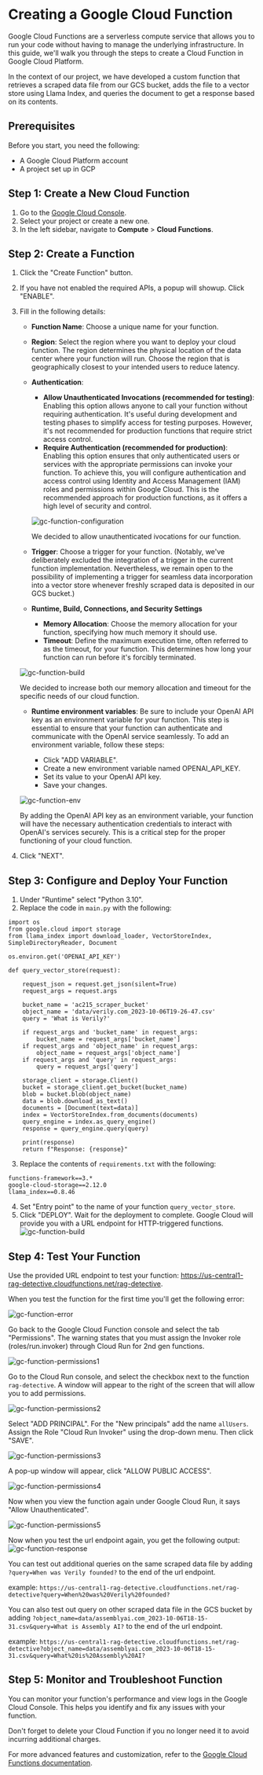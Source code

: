 # Creating a Google Cloud Function

Google Cloud Functions are a serverless compute service that allows you to run your code without having to manage the underlying infrastructure. In this guide, we'll walk you through the steps to create a Cloud Function in Google Cloud Platform.

In the context of our project, we have developed a custom function that retrieves a scraped data file from our GCS bucket, adds the file to a vector store using Llama Index, and queries the document to get a response based on its contents.

## Prerequisites

Before you start, you need the following:
- A Google Cloud Platform account
- A project set up in GCP

## Step 1: Create a New Cloud Function

1. Go to the [Google Cloud Console](https://console.cloud.google.com/).
2. Select your project or create a new one.
3. In the left sidebar, navigate to **Compute** > **Cloud Functions**.

## Step 2: Create a Function

1. Click the "Create Function" button.
2. If you have not enabled the required APIs, a popup will showup. Click "ENABLE".
3. Fill in the following details:
   - **Function Name**: Choose a unique name for your function.
   - **Region**: Select the region where you want to deploy your cloud function. The region determines the physical location of the data center where your function will run. Choose the region that is geographically closest to your intended users to reduce latency.
   - **Authentication**: 
      - **Allow Unauthenticated Invocations (recommended for testing)**: Enabling this option allows anyone to call your function without requiring authentication. It's useful during development and testing phases to simplify access for testing purposes. However, it's not recommended for production functions that require strict access control.
      - **Require Authentication (recommended for production)**: Enabling this option ensures that only authenticated users or services with the appropriate permissions can invoke your function. To achieve this, you will configure authentication and access control using Identity and Access Management (IAM) roles and permissions within Google Cloud. This is the recommended approach for production functions, as it offers a high level of security and control.

      ![gc-function-configuration](../img/gc-function-configuration.png)

      We decided to allow unauthenticated ivocations for our function.

   - **Trigger**: Choose a trigger for your function. (Notably, we've deliberately excluded the integration of a trigger in the current function implementation. Nevertheless, we remain open to the possibility of implementing a trigger for seamless data incorporation into a vector store whenever freshly scraped data is deposited in our GCS bucket.)
   - **Runtime, Build, Connections, and Security Settings**
      - **Memory Allocation**: Choose the memory allocation for your function, specifying how much memory it should use.
      - **Timeout**: Define the maximum execution time, often referred to as the timeout, for your function. This determines how long your function can run before it's forcibly terminated.

   ![gc-function-build](../img/gc-function-build.png)

    We decided to increase both our memory allocation and timeout for the specific needs of our cloud function.

   - **Runtime environment variables**: Be sure to include your OpenAI API key as an environment variable for your function. This step is essential to ensure that your function can authenticate and communicate with the OpenAI service seamlessly. To add an environment variable, follow these steps:

      - Click "ADD VARIABLE".
      - Create a new environment variable named OPENAI_API_KEY.
      - Set its value to your OpenAI API key.
      - Save your changes.

   ![gc-function-env](../img/gc-function-env.png)

   By adding the OpenAI API key as an environment variable, your function will have the necessary authentication credentials to interact with OpenAI's services securely. This is a critical step for the proper functioning of your cloud function.

4. Click "NEXT".

## Step 3: Configure and Deploy Your Function

1. Under "Runtime" select "Python 3.10".
2. Replace the code in `main.py` with the following:

```
import os
from google.cloud import storage
from llama_index import download_loader, VectorStoreIndex, SimpleDirectoryReader, Document

os.environ.get('OPENAI_API_KEY')

def query_vector_store(request):

    request_json = request.get_json(silent=True)
    request_args = request.args

    bucket_name = 'ac215_scraper_bucket'
    object_name = 'data/verily.com_2023-10-06T19-26-47.csv'
    query = 'What is Verily?'

    if request_args and 'bucket_name' in request_args:
        bucket_name = request_args['bucket_name']
    if request_args and 'object_name' in request_args:
        object_name = request_args['object_name']
    if request_args and 'query' in request_args:
        query = request_args['query']

    storage_client = storage.Client()
    bucket = storage_client.get_bucket(bucket_name)
    blob = bucket.blob(object_name)
    data = blob.download_as_text()
    documents = [Document(text=data)]
    index = VectorStoreIndex.from_documents(documents)
    query_engine = index.as_query_engine()
    response = query_engine.query(query)

    print(response)
    return f"Response: {response}"
```
3. Replace the contents of `requirements.txt` with the following:

```
functions-framework==3.*
google-cloud-storage==2.12.0
llama_index==0.8.46
```
4. Set "Entry point" to the name of your function `query_vector_store`.
5. Click "DEPLOY". Wait for the deployment to complete. Google Cloud will provide you with a URL endpoint for HTTP-triggered functions.
![gc-function-build](../img/gc-function-build.png)

## Step 4: Test Your Function

Use the provided URL endpoint to test your function: https://us-central1-rag-detective.cloudfunctions.net/rag-detective.

When you test the function for the first time you'll get the following error:

![gc-function-error](../img/gc-function-error.png)

Go back to the Google Cloud Function console and select the tab "Permissions". The warning states that you must assign the Invoker role (roles/run.invoker) through Cloud Run for 2nd gen functions.

![gc-function-permissions1](../img/gc-function-permissions1.png)

Go to the Cloud Run console, and select the checkbox next to the function `rag-detective`. A window will appear to the right of the screen that will allow you to add permissions.

![gc-function-permissions2](../img/gc-function-permissions2.png)

Select "ADD PRINCIPAL". For the "New principals" add the name `allUsers`. Assign the Role "Cloud Run Invoker" using the drop-down menu. Then click "SAVE".

![gc-function-permissions3](../img/gc-function-permissions3.png)

A pop-up window will appear, click "ALLOW PUBLIC ACCESS".

![gc-function-permissions4](../img/gc-function-permissions4.png)

Now when you view the function again under Google Cloud Run, it says "Allow Unauthenticated".

![gc-function-permissions5](../img/gc-function-permissions5.png)

Now when you test the url endpoint again, you get the following output:
![gc-function-response](../img/gc-function-response.png)

You can test out additional queries on the same scraped data file by adding `?query=When was Verily founded?` to the end of the url endpoint.

example: `https://us-central1-rag-detective.cloudfunctions.net/rag-detective?query=When%20was%20Verily%20founded?`

You can also test out query on other scraped data file in the GCS bucket by adding `?object_name=data/assemblyai.com_2023-10-06T18-15-31.csv&query=What is Assembly AI?` to the end of the url endpoint.

example: `https://us-central1-rag-detective.cloudfunctions.net/rag-detective?object_name=data/assemblyai.com_2023-10-06T18-15-31.csv&query=What%20is%20Assembly%20AI?`

## Step 5: Monitor and Troubleshoot Function

You can monitor your function's performance and view logs in the Google Cloud Console. This helps you identify and fix any issues with your function.

Don't forget to delete your Cloud Function if you no longer need it to avoid incurring additional charges.

For more advanced features and customization, refer to the [Google Cloud Functions documentation](https://cloud.google.com/functions/docs).